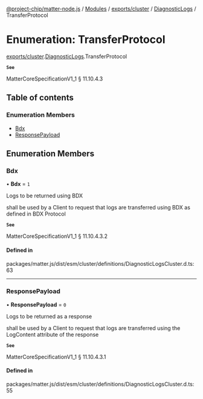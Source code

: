 [@project-chip/matter-node.js](../README.md) / [Modules](../modules.md) / [exports/cluster](../modules/exports_cluster.md) / [DiagnosticLogs](../modules/exports_cluster.DiagnosticLogs.md) / TransferProtocol

# Enumeration: TransferProtocol

[exports/cluster](../modules/exports_cluster.md).[DiagnosticLogs](../modules/exports_cluster.DiagnosticLogs.md).TransferProtocol

**`See`**

MatterCoreSpecificationV1_1 § 11.10.4.3

## Table of contents

### Enumeration Members

- [Bdx](exports_cluster.DiagnosticLogs.TransferProtocol.md#bdx)
- [ResponsePayload](exports_cluster.DiagnosticLogs.TransferProtocol.md#responsepayload)

## Enumeration Members

### Bdx

• **Bdx** = ``1``

Logs to be returned using BDX

shall be used by a Client to request that logs are transferred using BDX as defined in BDX Protocol

**`See`**

MatterCoreSpecificationV1_1 § 11.10.4.3.2

#### Defined in

packages/matter.js/dist/esm/cluster/definitions/DiagnosticLogsCluster.d.ts:63

___

### ResponsePayload

• **ResponsePayload** = ``0``

Logs to be returned as a response

shall be used by a Client to request that logs are transferred using the LogContent attribute of the response

**`See`**

MatterCoreSpecificationV1_1 § 11.10.4.3.1

#### Defined in

packages/matter.js/dist/esm/cluster/definitions/DiagnosticLogsCluster.d.ts:55

